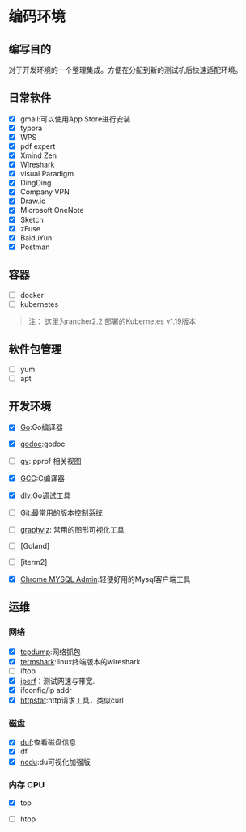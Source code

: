 # 编码环境

## 编写目的

对于开发环境的一个整理集成。方便在分配到新的测试机后快速适配环境。

## 日常软件

- [x] gmail:可以使用App Store进行安装
- [x] typora
- [x] WPS
- [x] pdf expert
- [x] Xmind Zen
- [x] Wireshark
- [x] visual Paradigm
- [x] DingDing
- [x] Company VPN
- [x] Draw.io
- [x] Microsoft OneNote
- [x] Sketch
- [x] zFuse
- [x] BaiduYun
- [x] Postman

## 容器 

- [ ] docker
- [ ] kubernetes
>注： 这里为rancher2.2 部署的Kubernetes v1.19版本

## 软件包管理
- [ ] yum
- [ ] apt

## 开发环境
- [x] [Go](code.md#Go):Go编译器
  
- [x] [godoc](code.md#godoc):godoc 
- [ ] [gv](): pprof 相关视图
- [x] [GCC](code.md#GCC):C编译器
- [x] [dlv](code.md#dlv):Go调试工具
- [ ] [Git](git.md):最常用的版本控制系统
- [ ] [graphviz](code.md#graphviz): 常用的图形可视化工具
- [ ] [Goland]
- [ ] [iterm2]
- [x] [Chrome MYSQL Admin](code.md#mysql):轻便好用的Mysql客户端工具 

## 运维

### 网络

- [x] [tcpdump](net.md#tcpdump):网络抓包
- [x] [termshark](net.md#termshark):linux终端版本的wireshark
- [ ] iftop
- [x] [iperf](net.md#iperf)：测试网速与带宽.
- [x] ifconfig/ip addr
- [x] [httpstat](net.md#httpstat):http请求工具，类似curl
### 磁盘
- [x] [duf](disk.md#duf):查看磁盘信息
- [x] df
- [x] [ncdu](disk.md#ncdu):du可视化加强版

### 内存 CPU
- [x] top
- [ ] htop




